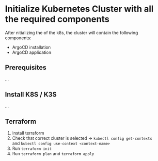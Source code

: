 # Initialize Kubernetes Cluster with all the required components
After nitializing the of the k8s, the cluster will contain the following components:
 - ArgoCD installation
 - ArgoCD application
## Prerequisites
...

## Install K8S / K3S
...

## Terraform

1. Install terraform
2. Check that correct cluster is selected -> `kubectl config get-contexts` and `kubectl config use-context <context-name>`
2. Run `terraform init`
3. Run `terraform plan` and `terraform apply`
